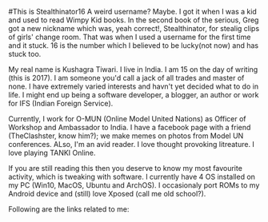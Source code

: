 #This is Stealthinator16
A weird username? Maybe. I got it when  I was a kid and used to read Wimpy Kid books. In the second book of the serious, Greg got a new nickname which was, yeah correct!, Stealthinator, for stealig clips of girls' change room. That was when I used a username for the first time and it stuck. 16 is the number which I believed to be lucky(not now) and has stuck too.

My real name is Kushagra Tiwari. I live in India. I am 15 on the day of writing (this is 2017). I am someone you'd call a jack of all trades and master of none. I have extremely varied interests and havn't yet decided what to do in life. I might end up being a software developer, a blogger, an author or work for IFS (Indian Foreign Service).

Currently, I work for O-MUN (Online Model United Nations) as Officer of Workshop and Ambassador to India. I have a facebook page with a friend (TheClashster, know him?); we make memes on photos from Model UN conferences. ALso, I'm an avid reader. I love thought provoking litreature. I love playing TANKI Online.

If you are still reading this then you deserve to know my most favourite activity, which is tweaking with software. I currently have 4 OS installed on my PC (Win10, MacOS, Ubuntu and ArchOS). I occasionaly port ROMs to my Android device and (still) love Xposed (call me old school?).

Following are the links related to me:

